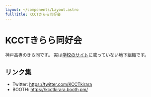 ```yaml
---
layout: ~/components/Layout.astro
fullTitle: KCCTきらら同好会
---
```


# KCCTきらら同好会

神戸高専のきら同です。
実は[学校のサイト](https://www.kobe-kosen.ac.jp/campus_life/club/association/)に載っていない地下組織です。

## リンク集

- Twitter: https://twitter.com/KCCTkirara
- BOOTH: https://kcctkirara.booth.pm/
